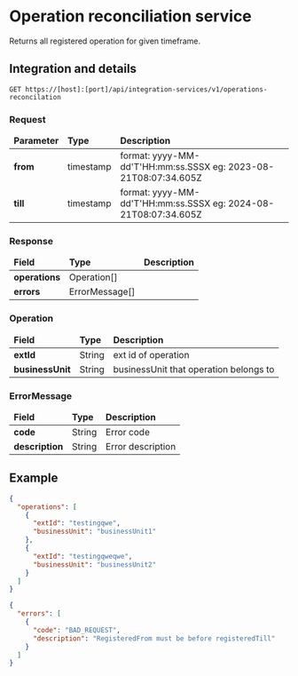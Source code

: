 # Operation reconciliation service

<p>
Returns all registered operation for given timeframe.
</p>

## Integration and details

`GET https://[host]:[port]/api/integration-services/v1/operations-reconcilation`

### Request

<table>
	<thead>
		<tr>
			<td><b>Parameter</b></td>
			<td><b>Type</b></td>
			<td><b>Description</b></td>
		</tr>
	</thead>
	<tbody>
		<tr>
			<td><b>from</b></td>
			<td>timestamp</td>
			<td>
                format: yyyy-MM-dd'T'HH:mm:ss.SSSX
                eg: 2023-08-21T08:07:34.605Z
            </td>
		</tr>
		<tr>
			<td><b>till</b></td>
			<td>timestamp</td>
			<td>
                format: yyyy-MM-dd'T'HH:mm:ss.SSSX
                eg: 2024-08-21T08:07:34.605Z
            </td>
		</tr>
</tbody>
</table>


### Response

<table>
	<thead>
		<tr>
			<td><b>Field</b></td>
			<td><b>Type</b></td>
			<td><b>Description</b></td>
		</tr>
	</thead>
	<tbody>
		<tr>
			<td><b>operations</b></td>
			<td>Operation[]</td>
			<td>
            </td>
		</tr>
		<tr>
			<td><b>errors</b></td>
			<td>ErrorMessage[]</td>
			<td>
            </td>
		</tr>
</tbody>
</table>

### Operation

<table>
	<thead>
		<tr>
			<td><b>Field</b></td>
			<td><b>Type</b></td>
			<td><b>Description</b></td>
		</tr>
	</thead>
	<tbody>
		<tr>
			<td><b>extId</b></td>
			<td>String</td>
			<td>ext id of operation</td>
		</tr>
		<tr>
			<td><b>businessUnit</b></td>
			<td>String</td>
			<td>businessUnit that operation belongs to </td>
		</tr>
</tbody>
</table>


### ErrorMessage

<table>
	<thead>
		<tr>
			<td><b>Field</b></td>
			<td><b>Type</b></td>
			<td><b>Description</b></td>
		</tr>
	</thead>
	<tbody>
		<tr>
			<td><b>code</b></td>
			<td>String</td>
			<td>Error code</td>
		</tr>
		<tr>
			<td><b>description</b></td>
			<td>String</td>
			<td>Error description</td>
		</tr>
</tbody>
</table>



## Example

```json
{
  "operations": [
    {
      "extId": "testingqwe",
      "businessUnit": "businessUnit1"
    },
    {
      "extId": "testingqweqwe",
      "businessUnit": "businessUnit2"
    }
  ]
}
```

```json
{
  "errors": [
    {
      "code": "BAD_REQUEST",
      "description": "RegisteredFrom must be before registeredTill"
    }
  ]
}
```